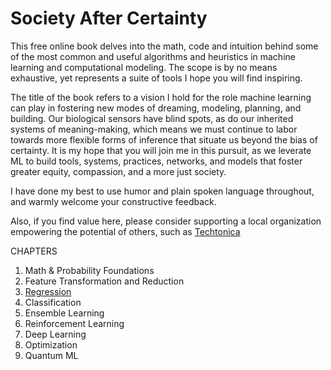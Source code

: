 # Society After Certainty

This free online book delves into the math, code and intuition behind some of the most common and useful algorithms and heuristics in machine learning and computational modeling. The scope is by no means exhaustive, yet represents a suite of tools I hope you will find inspiring. 

The title of the book refers to a vision I hold for the role machine learning can play in fostering new modes of dreaming, modeling, planning, and building. Our biological sensors have blind spots, as do our inherited systems of meaning-making, which means we must continue to labor towards more flexible forms of inference that situate us beyond the bias of certainty. It is my hope that you will join me in this pursuit, as we leverate ML to build tools, systems, practices, networks, and models that foster greater equity, compassion, and a more just society. 

I have done my best to use humor and plain spoken language throughout, and warmly welcome your constructive feedback.  

Also, if you find value here, please consider supporting a local organization empowering the potential of others, such as [Techtonica](https://techtonica.org/) 

CHAPTERS
1. Math & Probability Foundations
2. Feature Transformation and Reduction 
3. [Regression](https://github.com/SioKCronin/society_after_certainty/tree/master/04.Regression) 
4. Classification
5. Ensemble Learning 
6. Reinforcement Learning 
7. Deep Learning 
8. Optimization 
9. Quantum ML

